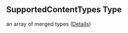 ## SupportedContentTypes Type

an array of merged types ([Details](pipeline-definition-definitions-stringargumentvalue.md))
